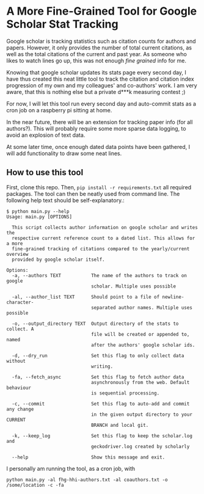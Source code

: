 # A More Fine-Grained Tool for Google Scholar Stat Tracking
Google scholar is tracking statistics such as citation counts for authors and papers. However, it only provides the number of total current citations, as well as the total citations of the current and past year. As someone who likes to watch lines go up, this was not enough *fine grained* info for me.

Knowing that google scholar updates its stats page every second day, I have thus created this neat little tool to track the citation and citation index progression of my own and my colleagues' and co-authors' work. I am very aware, that this is nothing else but a private d***k measuring contest ;)

For now, I will let this tool run every second day and auto-commit stats as a cron job on a raspberry pi sitting at home.

In the near future, there will be an extension for tracking paper info (for all authors?). This will probably require some more sparse data logging, to avoid an explosion of text data.

At some later time, once enough dated data points have been gathered, I will add functionality to draw some neat lines.

## How to use this tool
First, clone this repo. Then, `pip install -r requirements.txt` all required packages. The tool can then be neatly used from command line. The following help text should be self-explanatory.:
```
$ python main.py --help
Usage: main.py [OPTIONS]

  This script collects author information on google scholar and writes the
  respective current reference count to a dated list. This allows for a more
  fine-grained tracking of citations compared to the yearly/current overview
  provided by google scholar itself.

Options:
  -a, --authors TEXT           The name of the authors to track on google
                               scholar. Multiple uses possible

  -al, --author_list TEXT      Should point to a file of newline-character-
                               separated author names. Multiple uses possible

  -o, --output_directory TEXT  Output directory of the stats to collect. A
                               file will be created or appended to, named
                               after the authors' google scholar ids.

  -d, --dry_run                Set this flag to only collect data without
                               writing.

  -fa, --fetch_async           Set this flag to fetch author data
                               asynchronously from the web. Default behaviour
                               is sequential processing.

  -c, --commit                 Set this flag to auto-add and commit any change
                               in the given output directory to your CURRENT
                               BRANCH and local git.

  -k, --keep_log               Set this flag to keep the scholar.log and
                               geckodriver.log created by scholarly

  --help                       Show this message and exit.
```

I personally am running the tool, as a cron job, with
```
python main.py -al fhg-hhi-authors.txt -al coauthors.txt -o /some/location -c -fa
```
